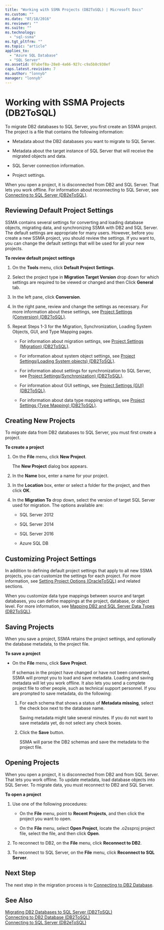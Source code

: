 ```yaml
---
title: "Working with SSMA Projects (DB2ToSQL) | Microsoft Docs"
ms.custom: ""
ms.date: "07/18/2016"
ms.reviewer: ""
ms.suite: ""
ms.technology: 
  - "sql-ssma"
ms.tgt_pltfrm: ""
ms.topic: "article"
applies_to: 
  - "Azure SQL Database"
  - "SQL Server"
ms.assetid: 07abef8a-28e8-4a66-927c-c9a5b8c938ef
caps.latest.revision: 7
ms.author: "lonnyb"
manager: "lonnyb"
---
```

# Working with SSMA Projects (DB2ToSQL)
To migrate DB2 databases to SQL Server, you first create an SSMA project. The project is a file that contains the following information:  
  
-   Metadata about the DB2 databases you want to migrate to SQL Server.  
  
-   Metadata about the target instance of SQL Server that will receive the migrated objects and data.  
  
-   SQL Server connection information.  
  
-   Project settings.  
  
When you open a project, it is disconnected from DB2 and SQL Server. That lets you work offline. For information about reconnecting to SQL Server, see [Connecting to SQL Server &#40;DB2eToSQL&#41;](../../ssma/db2/connecting-to-sql-server--db2etosql-.md).  
  
## Reviewing Default Project Settings  
SSMA contains several settings for converting and loading database objects, migrating data, and synchronizing SSMA with DB2 and SQL Server. The default settings are appropriate for many users. However, before you create a new SSMA project, you should review the settings. If you want to, you can change the default settings that will be used for all your new projects.  
  
**To review default project settings**  
  
1.  On the **Tools** menu, click **Default Project Settings**.  
  
2.  Select the project type in **Migration Target Version** drop down for which settings are required to be viewed or changed and then Click **General** tab.  
  
3.  In the left pane, click **Conversion**.  
  
4.  In the right pane, review and change the settings as necessary. For more information about these settings, see [Project Settings &#40;Conversion&#41; &#40;DB2ToSQL&#41;](../../ssma/db2/project-settings--conversion---db2tosql-.md).  
  
5.  Repeat Steps 1-3 for the Migration, Synchronization, Loading System Objects, GUI, and Type Mapping pages.  
  
    -   For information about migration settings, see [Project Settings &#40;Migration&#41; &#40;DB2ToSQL&#41;](../../ssma/db2/project-settings--migration---db2tosql-.md).  
  
    -   For information about system object settings, see [Project Settings&#40;Loading System objects&#41; &#40;DB2ToSQL&#41;](../../ssma/db2/project-settings-loading-system-objects---db2tosql-.md).  
  
    -   For information about settings for synchronization to SQL Server, see [Project Settings&#40;Synchronization&#41; &#40;DB2ToSQL&#41;](../../ssma/db2/project-settings-synchronization---db2tosql-.md).  
  
    -   For information about GUI settings, see [Project Settings &#40;GUI&#41; &#40;DB2ToSQL&#41;](../../ssma/db2/project-settings--gui---db2tosql-.md).  
  
    -   For information about data type mapping settings, see [Project Settings &#40;Type Mapping&#41; &#40;DB2ToSQL&#41;](../../ssma/db2/project-settings--type-mapping---db2tosql-.md).  
  
## Creating New Projects  
To migrate data from DB2 databases to SQL Server, you must first create a project.  
  
**To create a project**  
  
1.  On the **File** menu, click **New Project**.  
  
    The **New Project** dialog box appears.  
  
2.  In the **Name** box, enter a name for your project.  
  
3.  In the **Location** box, enter or select a folder for the project, and then click **OK**.  
  
4.  In the **Migration To** drop down, select the version of target SQL Server used for migration. The options available are:  
  
    -   SQL Server 2012  
  
    -   SQL Server 2014  
  
    -   SQL Server 2016  
  
    -   Azure SQL DB  
  
## Customizing Project Settings  
In addition to defining default project settings that apply to all new SSMA projects, you can customize the settings for each project. For more information, see [Setting Project Options &#40;OracleToSQL&#41;](../../ssma/oracle/setting-project-options--oracletosql-.md) and related sections.  
  
When you customize data type mappings between source and target databases, you can define mappings at the project, database, or object level. For more information, see [Mapping DB2 and SQL Server Data Types &#40;DB2ToSQL&#41;](../../ssma/db2/mapping-db2-and-sql-server-data-types--db2tosql-.md).  
  
## Saving Projects  
When you save a project, SSMA retains the project settings, and optionally the database metadata, to the project file.  
  
**To save a project**  
  
-   On the **File** menu, click **Save Project**.  
  
    If schemas in the project have changed or have not been converted, SSMA will prompt you to load and save metadata. Loading and saving metadata will let you work offline. It also lets you send a complete project file to other people, such as technical support personnel. If you are prompted to save metadata, do the following:  
  
    1.  For each schema that shows a status of **Metadata missing**, select the check box next to the database name.  
  
        Saving metadata might take several minutes. If you do not want to save metadata yet, do not select any check boxes.  
  
    2.  Click the **Save** button.  
  
        SSMA will parse the DB2 schemas and save the metadata to the project file.  
  
## Opening Projects  
When you open a project, it is disconnected from DB2 and from SQL Server. That lets you work offline. To update metadata, load database objects into SQL Server. To migrate data, you must reconnect to DB2 and SQL Server.  
  
**To open a project**  
  
1.  Use one of the following procedures:  
  
    -   On the **File** menu, point to **Recent Projects**, and then click the project you want to open.  
  
    -   On the **File** menu, select **Open Project**, locate the .o2ssproj project file, select the file, and then click **Open**.  
  
2.  To reconnect to DB2, on the **File** menu, click **Reconnect to DB2**.  
  
3.  To reconnect to SQL Server, on the **File** menu, click **Reconnect to SQL Server**.  
  
## Next Step  
The next step in the migration process is to [Connecting to DB2 Database](http://msdn.microsoft.com/en-us/5eb5801d-f0c3-4127-97c0-0b1ef49f4844).  
  
## See Also  
[Migrating DB2 Databases to SQL Server &#40;DB2ToSQL&#41;](../../ssma/db2/migrating-db2-databases-to-sql-server--db2tosql-.md)  
[Connecting to DB2 Database &#40;DB2ToSQL&#41;](../../ssma/db2/connecting-to-db2-database--db2tosql-.md)  
[Connecting to SQL Server &#40;DB2eToSQL&#41;](../../ssma/db2/connecting-to-sql-server--db2etosql-.md)  
  
